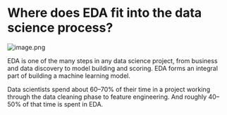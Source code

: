 # Where does EDA fit into the data science process?

![image.png](https://dphi-live.s3.amazonaws.com/media_uploads/image_827e51adcd4e478fb28e34b488432f75.png)

EDA is one of the many steps in any data science project, from business and data discovery to model building and scoring. EDA forms an integral part of building a machine learning model.

Data scientists spend about 60–70% of their time in a project working through the data cleaning phase to feature engineering. And roughly 40–50% of that time is spent in EDA.